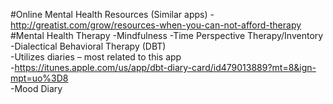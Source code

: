 #Online Mental Health Resources (Similar apps)
-http://greatist.com/grow/resources-when-you-can-not-afford-therapy
#Mental Health Therapy
-Mindfulness
-Time Perspective Therapy/Inventory  
-Dialectical Behavioral Therapy (DBT)  
-Utilizes diaries – most related to this app  
-https://itunes.apple.com/us/app/dbt-diary-card/id479013889?mt=8&ign-mpt=uo%3D8  
-Mood Diary  
